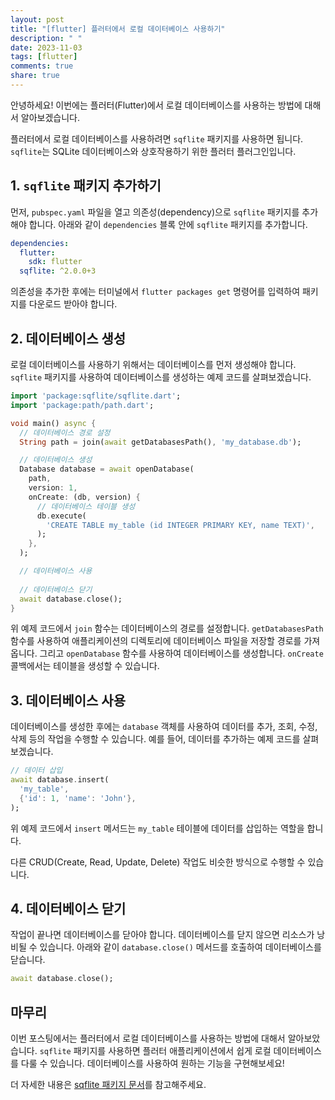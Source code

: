 ```yaml
---
layout: post
title: "[flutter] 플러터에서 로컬 데이터베이스 사용하기"
description: " "
date: 2023-11-03
tags: [flutter]
comments: true
share: true
---
```


안녕하세요! 이번에는 플러터(Flutter)에서 로컬 데이터베이스를 사용하는 방법에 대해서 알아보겠습니다.

플러터에서 로컬 데이터베이스를 사용하려면 `sqflite` 패키지를 사용하면 됩니다. `sqflite`는 SQLite 데이터베이스와 상호작용하기 위한 플러터 플러그인입니다.

## 1. `sqflite` 패키지 추가하기

먼저, `pubspec.yaml` 파일을 열고 의존성(dependency)으로 `sqflite` 패키지를 추가해야 합니다. 아래와 같이 `dependencies` 블록 안에 `sqflite` 패키지를 추가합니다.

```yaml
dependencies:
  flutter:
    sdk: flutter
  sqflite: ^2.0.0+3
```

의존성을 추가한 후에는 터미널에서 `flutter packages get` 명령어를 입력하여 패키지를 다운로드 받아야 합니다.

## 2. 데이터베이스 생성

로컬 데이터베이스를 사용하기 위해서는 데이터베이스를 먼저 생성해야 합니다. `sqflite` 패키지를 사용하여 데이터베이스를 생성하는 예제 코드를 살펴보겠습니다.

```dart
import 'package:sqflite/sqflite.dart';
import 'package:path/path.dart';

void main() async {
  // 데이터베이스 경로 설정
  String path = join(await getDatabasesPath(), 'my_database.db');

  // 데이터베이스 생성
  Database database = await openDatabase(
    path,
    version: 1,
    onCreate: (db, version) {
      // 데이터베이스 테이블 생성
      db.execute(
        'CREATE TABLE my_table (id INTEGER PRIMARY KEY, name TEXT)',
      );
    },
  );

  // 데이터베이스 사용
  
  // 데이터베이스 닫기
  await database.close();
}
```

위 예제 코드에서 `join` 함수는 데이터베이스의 경로를 설정합니다. `getDatabasesPath` 함수를 사용하여 애플리케이션의 디렉토리에 데이터베이스 파일을 저장할 경로를 가져옵니다. 그리고 `openDatabase` 함수를 사용하여 데이터베이스를 생성합니다. `onCreate` 콜백에서는 테이블을 생성할 수 있습니다.

## 3. 데이터베이스 사용

데이터베이스를 생성한 후에는 `database` 객체를 사용하여 데이터를 추가, 조회, 수정, 삭제 등의 작업을 수행할 수 있습니다. 예를 들어, 데이터를 추가하는 예제 코드를 살펴보겠습니다.

```dart
// 데이터 삽입
await database.insert(
  'my_table',
  {'id': 1, 'name': 'John'},
);
```

위 예제 코드에서 `insert` 메서드는 `my_table` 테이블에 데이터를 삽입하는 역할을 합니다.

다른 CRUD(Create, Read, Update, Delete) 작업도 비슷한 방식으로 수행할 수 있습니다.

## 4. 데이터베이스 닫기

작업이 끝나면 데이터베이스를 닫아야 합니다. 데이터베이스를 닫지 않으면 리소스가 낭비될 수 있습니다. 아래와 같이 `database.close()` 메서드를 호출하여 데이터베이스를 닫습니다.

```dart
await database.close();
```

## 마무리

이번 포스팅에서는 플러터에서 로컬 데이터베이스를 사용하는 방법에 대해서 알아보았습니다. `sqflite` 패키지를 사용하면 플러터 애플리케이션에서 쉽게 로컬 데이터베이스를 다룰 수 있습니다. 데이터베이스를 사용하여 원하는 기능을 구현해보세요!

더 자세한 내용은 [sqflite 패키지 문서](https://pub.dev/packages/sqflite)를 참고해주세요.